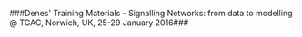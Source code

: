 ###Denes' Training Materials - Signalling Networks: from data to modelling @ TGAC, Norwich, UK, 25-29 January 2016###
